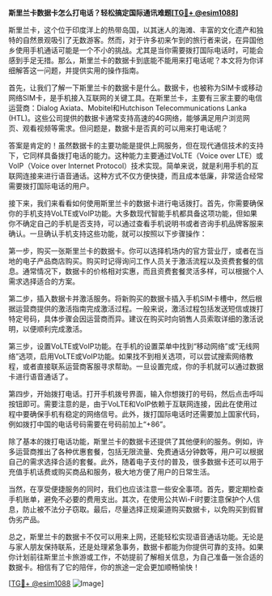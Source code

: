 **斯里兰卡数据卡怎么打电话？轻松搞定国际通讯难题[[TG💪+ @esim1088](https://t.me/s/esim1088)]**

斯里兰卡，这个位于印度洋上的热带岛国，以其迷人的海滩、丰富的文化遗产和独特的自然景观吸引了无数游客。然而，对于许多初来乍到的旅行者来说，在异国他乡使用手机通话可能是一个不小的挑战。尤其是当你需要拨打国际电话时，可能会感到手足无措。那么，斯里兰卡的数据卡到底能不能用来打电话呢？本文将为你详细解答这一问题，并提供实用的操作指南。

首先，让我们了解一下斯里兰卡的数据卡是什么。数据卡，也被称为SIM卡或移动网络SIM卡，是手机接入互联网的关键工具。在斯里兰卡，主要有三家主要的电信运营商：Dialog Axiata、Mobitel和Hutchison Telecommunications Lanka (HTL)。这些公司提供的数据卡通常支持高速的4G网络，能够满足用户浏览网页、观看视频等需求。但问题是，数据卡是否真的可以用来打电话呢？

答案是肯定的！虽然数据卡的主要功能是提供上网服务，但在现代通信技术的支持下，它同样具备拨打电话的能力。这种能力主要通过VoLTE（Voice over LTE）或VoIP（Voice over Internet Protocol）技术实现。简单来说，就是利用手机的互联网连接来进行语音通话。这种方式不仅方便快捷，而且成本低廉，非常适合经常需要拨打国际电话的用户。

接下来，我们来看看如何使用斯里兰卡的数据卡进行电话拨打。首先，你需要确保你的手机支持VoLTE或VoIP功能。大多数现代智能手机都具备这项功能，但如果你不确定自己的手机是否支持，可以通过查看手机说明书或者咨询手机品牌客服来确认。一旦确认手机支持这些功能，就可以按照以下步骤操作：

第一步，购买一张斯里兰卡的数据卡。你可以选择机场内的官方营业厅，或者在当地的电子产品商店购买。购买时记得询问工作人员关于激活流程以及资费套餐的信息。通常情况下，数据卡的价格相对实惠，而且资费套餐灵活多样，可以根据个人需求选择适合的方案。

第二步，插入数据卡并激活服务。将新购买的数据卡插入手机SIM卡槽中，然后根据运营商提供的激活指南完成激活过程。一般来说，激活过程包括发送短信或拨打特定号码，具体步骤会因运营商而异。建议在购买时向销售人员索取详细的激活说明，以便顺利完成激活。

第三步，设置VoLTE或VoIP功能。在手机的设置菜单中找到“移动网络”或“无线网络”选项，启用VoLTE或VoIP功能。如果找不到相关选项，可以尝试搜索网络教程，或者直接联系运营商客服寻求帮助。一旦设置完成，你的手机就可以通过数据卡进行语音通话了。

第四步，开始拨打电话。打开手机拨号界面，输入你想拨打的号码，然后点击呼叫按钮即可。需要注意的是，由于VoLTE和VoIP依赖于互联网连接，因此在使用过程中要确保手机有稳定的网络信号。此外，拨打国际电话时还需要加上国家代码，例如拨打中国的电话号码需要在号码前加上“+86”。

除了基本的拨打电话功能，斯里兰卡的数据卡还提供了其他便利的服务。例如，许多运营商推出了各种优惠套餐，包括无限流量、免费通话分钟数等，用户可以根据自己的需求选择合适的套餐。此外，随着电子支付的普及，很多数据卡还可以用于充值手机话费或购买商品和服务，极大地方便了用户的日常生活。

当然，在享受便捷服务的同时，我们也应该注意一些安全事项。首先，要定期检查手机账单，避免不必要的费用支出。其次，在使用公共Wi-Fi时要注意保护个人信息，防止被不法分子窃取。最后，尽量选择正规渠道购买数据卡，以免购买到假冒伪劣产品。

总之，斯里兰卡的数据卡不仅可以用来上网，还能轻松实现语音通话功能。无论是与家人朋友保持联系，还是处理紧急事务，数据卡都能为你提供可靠的支持。如果你计划前往斯里兰卡旅游或工作，不妨提前了解相关信息，为自己准备一张合适的数据卡。相信有了它的陪伴，你的旅途一定会更加顺畅愉快！

[[TG💪+ @esim1088](https://t.me/s/esim1088) ![Image](https://i.postimg.cc/4NQfJmqS/Snipaste-2025-05-13-00-14-12.png)]